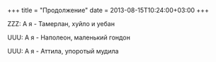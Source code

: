 +++
title = "Продолжение"
date = 2013-08-15T10:24:00+03:00
+++

ZZZ: А я - Тамерлан, хуйло и уебан


UUU: А я - Наполеон, маленький гондон


UUU: А я - Аттила, упоротый мудила


